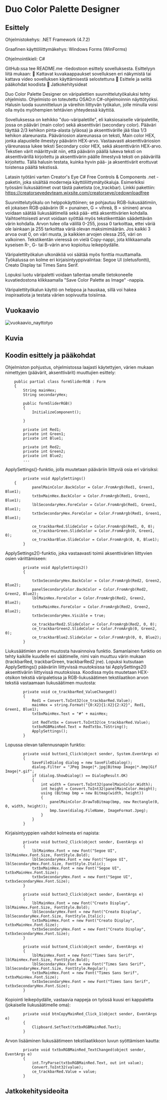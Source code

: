 # Duo Color Palette Designer
## Esittely
Ohjelmistokehys: .NET Framework (4.7.2)

Graafinen käyttöliittymäkehys: Windows Forms (WinForms)

Ohjelmointikieli: C#


GitHub:ssa tee README.me -tiedostoon esittely sovelluksesta.
Esittelyyn liitä mukaan:
 Kattavat kuvakaappaukset sovelluksen eri näkymistä tai kattava video sovelluksen käyttämisestä selostettuna
 Esittele ja selitä pääkohdat koodista
 Jatkokehitysideat

Duo Color Palette Designer on väripalettien suunnittelutyökaluksi tehty ohjelmisto. Ohjelmisto on toteutettu OSAO:n C#-ohjelmoinnin näyttötyöksi. 
Halusin luoda suunnitteluun ja väreihin liittyvän työkalun, jolle minulla voisi olla myös myöhempien tehtävien yhteydessä käyttöä. 

Sovelluksessa on kehikko "duo-väripaletille", eli kaksiosaiselle väripaletille, jossa on pääväri (main color) sekä aksenttiväri (secondary color). Pääväri täyttää 2/3 kehikon pinta-alasta (yläosa) ja aksenttivärille jää tilaa 1/3 kehikon alareunasta. Pääväriosion alareunassa on teksti, Main color HEX, jonka alapuolelle ilmestyy päävärin HEX-arvo. Vastaavasti aksenttiväriosion yläreunassa lukee teksti Secondary color HEX, sekä aksenttivärin HEX-arvo. Tekstien värit määrittyvät niin, että päävärin päällä lukeva teksti on aksenttivärillä kirjoitettu ja aksenttivärin päälle ilmestyvä teksti on päävärillä kirjoitettu. Tällä halusin testata, kuinka hyvin pää- ja aksenttivärit erottuvat toistensa päältä tekstissä. 

Latasin työtäni varten Creator's Eye C# Free Controls & Components .net -paketin, joka sisältää moderneja käyttöliittymätyökaluja. Esimerkiksi työssäni liukusäätimet ovat tästä paketista (ce_trackbar). Linkki pakettiin: https://creatorseyedevteam.wixsite.com/creatorseye/cedownloadfree

Suunnittelutyökalu on helppokäyttöinen; se pohjautuu RGB-liukusäätimiin, eli jokaisen RGB-päävärin (R = punainen, G = vihreä, B = sininen) arvoa voidaan säätää liukusäätimellä sekä pää- että aksenttivärien kohdalla. Vaihtoehtoisesti arvot voidaan syöttää myös tekstikenttään säädettävän värin kohdalla. Arvon tulee olla välillä 0-255, jossa 0 tarkoittaa, ettei väriä ole lainkaan ja 255 tarkoittaa väriä olevan maksimimäärän. Jos kaikki 3 arvoa ovat 0, on väri musta, ja kaikkien arvojen olessa 255, väri on valkoinen. Tekstikentän vieressä on vielä Copy-nappi, jota klikkaamalla kyseisen R-, G- tai B-värin arvo kopioituu leikepöydälle. 

Väripalettityökalun ulkonäköä voi säätää myös fonttia muuttamalla. Työkalussa on kolme eri kirjaisintyyppivalintaa: Segoe UI (oletusfontti), Creato Display tai Times Sans Serif. 

Lopuksi luotu väripaletti voidaan tallentaa omalle tietokoneelle kuvatiedostona klikkaamalla "Save Color Palette as Image" -nappia. 

Väripalettityökalun käyttö on helppoa ja hauskaa, sillä voi hakea inspiraatiota ja testata värien sopivuutta toisiinsa.

## Vuokaavio
![vuokaavio_nayttotyo](https://github.com/user-attachments/assets/b847f216-1219-477c-a088-b2e1060a3659)


## Kuvia 

## Koodin esittely ja pääkohdat

Ohjelmiston pohjustus, ohjelmistossa laajasti käytettyjen, värien mukaan nimettyjen (päävärit, aksenttivärit) muuttujien esittely:
```
    public partial class formSliderRGB : Form
    {
        String mainHex;
        String secondaryHex;

        public formSliderRGB()
        {
            InitializeComponent();

        }

        private int Red1;
        private int Green1;
        private int Blue1;

        private int Red2;
        private int Green2;
        private int Blue2;
        ...
```


ApplySettings()-funktio, jolla muutetaan pääväriin liittyviä osia eri värisiksi:
```
        private void ApplySettings()
    {
            panelMainColor.BackColor = Color.FromArgb(Red1, Green1, Blue1);
            txtbxMainHex.BackColor = Color.FromArgb(Red1, Green1, Blue1);
            lblSecondaryHex.ForeColor = Color.FromArgb(Red1, Green1, Blue1);
            txtbxSecondaryHex.ForeColor = Color.FromArgb(Red1, Green1, Blue1);

            ce_trackbarRed.SlideColor = Color.FromArgb(Red1, 0, 0);
            ce_trackbarGreen.SlideColor = Color.FromArgb(0, Green1, 0);
            ce_trackbarBlue.SlideColor = Color.FromArgb(0, 0, Blue1);
        }
```
ApplySettings2()-funktio, joka vastaavasti toimii aksenttivärien liittyvien osien värittämiseen:
```
        private void ApplySettings2()
        {

            txtbxSecondaryHex.BackColor = Color.FromArgb(Red2, Green2, Blue2);
            panelSecondaryColor.BackColor = Color.FromArgb(Red2, Green2, Blue2);
            lblMainHex.ForeColor = Color.FromArgb(Red2, Green2, Blue2);
            txtbxMainHex.ForeColor = Color.FromArgb(Red2, Green2, Blue2);
            txtbxSecondaryHex.Visible = true;

            ce_trackbarRed2.SlideColor = Color.FromArgb(Red2, 0, 0);
            ce_trackbarGreen2.SlideColor = Color.FromArgb(0, Green2, 0);
            ce_trackbarBlue2.SlideColor = Color.FromArgb(0, 0, Blue2);
        }
``` 
Liukusäätimien arvon muutosta havainnoiva funktio. Samanlainen funktio on tehty kaikille kuudelle eri säätimelle, nimi vain muuttuu värin mukaan (trackbarRed, trackbarGreen, trackbarRed2 jne). Lopuksi kutsutaan ApplySettings() pääväriin liittyvissä muutoksissa tai ApplySettings2() aksenttiväriin liittyvissä muutoksissa. Koodissa myös muutetaan HEX-otsikon tekstiä väripaletissa ja RGB-liukusäätimen tekstilaatikon arvon tekstiä vastaamaan liukusäätimen muutosta:
```
        private void ce_trackbarRed_ValueChanged()
        {
            Red1 = Convert.ToInt32(ce_trackbarRed.Value);
            mainHex = string.Format("{0:X2}{1:X2}{2:X2}", Red1, Green1, Blue1);
            txtbxMainHex.Text = "#" + mainHex;

            int RedTxtbx = Convert.ToInt32(ce_trackbarRed.Value);
            txtbxRGBMainRed.Text = RedTxtbx.ToString();
            ApplySettings();
        }
```
Lopussa olevan tallennusnapin funktio:
```
        private void button1_Click(object sender, System.EventArgs e)
        {
            SaveFileDialog dialog = new SaveFileDialog();
            dialog.Filter = "JPeg Image|*.jpg|Bitmap Image|*.bmp|Gif Image|*.gif";
            if (dialog.ShowDialog() == DialogResult.OK)
            {
                int width = Convert.ToInt32(panelMainColor.Width);
                int height = Convert.ToInt32(panelMainColor.Height);
                using (Bitmap bmp = new Bitmap(width, height))
                {
                    panelMainColor.DrawToBitmap(bmp, new Rectangle(0, 0, width, height));
                    bmp.Save(dialog.FileName, ImageFormat.Jpeg);
                }
            }
        } 
```
Kirjaisintyyppien vaihdot kolmesta eri napista:
```
        private void button2_Click(object sender, EventArgs e)
        {
            lblMainHex.Font = new Font("Segoe UI", lblMainHex.Font.Size, FontStyle.Bold);
            lblSecondaryHex.Font = new Font("Segoe UI", lblSecondaryHex.Font.Size, FontStyle.Italic);
            txtbxMainHex.Font = new Font("Segoe UI", txtbxMainHex.Font.Size);
            txtbxSecondaryHex.Font = new Font("Segoe UI", txtbxSecondaryHex.Font.Size);
        }

        private void button3_Click(object sender, EventArgs e)
        {
            lblMainHex.Font = new Font("Creato Display", lblMainHex.Font.Size, FontStyle.Bold);
            lblSecondaryHex.Font = new Font("Creato Display", lblSecondaryHex.Font.Size, FontStyle.Italic);
            txtbxMainHex.Font = new Font("Creato Display", txtbxMainHex.Font.Size);
            txtbxSecondaryHex.Font = new Font("Creato Display", txtbxSecondaryHex.Font.Size);
        }

        private void button4_Click(object sender, EventArgs e)
        {
            lblMainHex.Font = new Font("Times Sans Serif", lblMainHex.Font.Size, FontStyle.Bold);
            lblSecondaryHex.Font = new Font("Times Sans Serif", lblSecondaryHex.Font.Size, FontStyle.Regular);
            txtbxMainHex.Font = new Font("Times Sans Serif", txtbxMainHex.Font.Size);
            txtbxSecondaryHex.Font = new Font("Times Sans Serif", txtbxSecondaryHex.Font.Size);
        }
```
Kopiointi leikepöydälle, vastaavia nappeja on työssä kuusi eri kappaletta (jokaiselle liukusäätimelle oma):
```
        private void btnCopyMainRed_Click_1(object sender, EventArgs e)
        {
            Clipboard.SetText(txtbxRGBMainRed.Text);
        }
```
Arvon lisääminen liukusäätimeen tekstilaatikkoon luvun syöttämisen kautta:
```
        private void txtbxRGBMainRed_TextChanged(object sender, EventArgs e)
        {
            int.TryParse(txtbxRGBMainRed.Text, out int value);
            Convert.ToInt32(value);
            ce_trackbarRed.Value = value;
        }
```

## Jatkokehitysideoita
